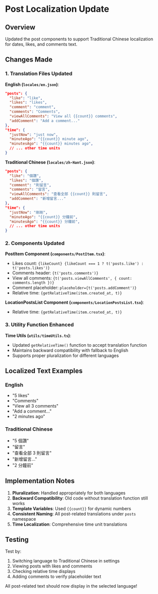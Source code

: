 # Post Localization Update

## Overview
Updated the post components to support Traditional Chinese localization for dates, likes, and comments text.

## Changes Made

### 1. Translation Files Updated

**English (`locales/en.json`)**:
```json
"posts": {
  "like": "like",
  "likes": "likes",
  "comment": "comment", 
  "comments": "Comments",
  "viewAllComments": "View all {{count}} comments",
  "addComment": "Add a comment..."
},
"time": {
  "justNow": "just now",
  "minuteAgo": "{{count}} minute ago",
  "minutesAgo": "{{count}} minutes ago",
  // ... other time units
}
```

**Traditional Chinese (`locales/zh-Hant.json`)**:
```json
"posts": {
  "like": "個讚",
  "likes": "個讚",
  "comment": "則留言",
  "comments": "留言",
  "viewAllComments": "查看全部 {{count}} 則留言",
  "addComment": "新增留言..."
},
"time": {
  "justNow": "剛剛",
  "minuteAgo": "{{count}} 分鐘前",
  "minutesAgo": "{{count}} 分鐘前",
  // ... other time units
}
```

### 2. Components Updated

**PostItem Component (`components/PostItem.tsx`)**:
- Likes count: `{likeCount} {likeCount === 1 ? t('posts.like') : t('posts.likes')}`
- Comments header: `{t('posts.comments')}`
- View all comments: `{t('posts.viewAllComments', { count: comments.length })}`
- Comment placeholder: `placeholder={t('posts.addComment')}`
- Relative time: `{getRelativeTime(item.created_at, t)}`

**LocationPostsList Component (`components/LocationPostsList.tsx`)**:
- Relative time: `{getRelativeTime(item.created_at, t)}`

### 3. Utility Function Enhanced

**Time Utils (`utils/timeUtils.ts`)**:
- Updated `getRelativeTime()` function to accept translation function
- Maintains backward compatibility with fallback to English
- Supports proper pluralization for different languages

## Localized Text Examples

### English
- "5 likes"
- "Comments" 
- "View all 3 comments"
- "Add a comment..."
- "2 minutes ago"

### Traditional Chinese
- "5 個讚"
- "留言"
- "查看全部 3 則留言"
- "新增留言..."
- "2 分鐘前"

## Implementation Notes

1. **Pluralization**: Handled appropriately for both languages
2. **Backward Compatibility**: Old code without translation function still works
3. **Template Variables**: Used `{{count}}` for dynamic numbers
4. **Consistent Naming**: All post-related translations under `posts` namespace
5. **Time Localization**: Comprehensive time unit translations

## Testing

Test by:
1. Switching language to Traditional Chinese in settings
2. Viewing posts with likes and comments
3. Checking relative time displays
4. Adding comments to verify placeholder text

All post-related text should now display in the selected language!